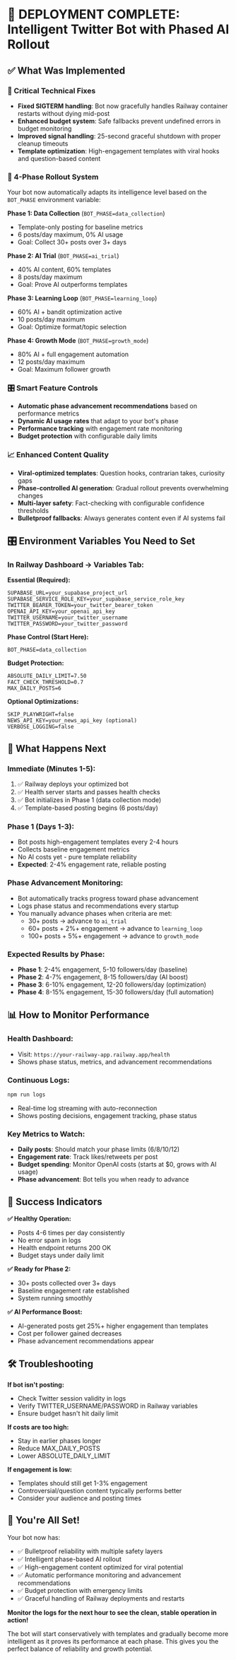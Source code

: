 # 🚀 DEPLOYMENT COMPLETE: Intelligent Twitter Bot with Phased AI Rollout

## ✅ What Was Implemented

### 🔧 Critical Technical Fixes
- **Fixed SIGTERM handling**: Bot now gracefully handles Railway container restarts without dying mid-post
- **Enhanced budget system**: Safe fallbacks prevent undefined errors in budget monitoring
- **Improved signal handling**: 25-second graceful shutdown with proper cleanup timeouts
- **Template optimization**: High-engagement templates with viral hooks and question-based content

### 🎯 4-Phase Rollout System
Your bot now automatically adapts its intelligence level based on the `BOT_PHASE` environment variable:

**Phase 1: Data Collection** (`BOT_PHASE=data_collection`)
- Template-only posting for baseline metrics
- 6 posts/day maximum, 0% AI usage
- Goal: Collect 30+ posts over 3+ days

**Phase 2: AI Trial** (`BOT_PHASE=ai_trial`)  
- 40% AI content, 60% templates
- 8 posts/day maximum
- Goal: Prove AI outperforms templates

**Phase 3: Learning Loop** (`BOT_PHASE=learning_loop`)
- 60% AI + bandit optimization active
- 10 posts/day maximum  
- Goal: Optimize format/topic selection

**Phase 4: Growth Mode** (`BOT_PHASE=growth_mode`)
- 80% AI + full engagement automation
- 12 posts/day maximum
- Goal: Maximum follower growth

### 🎛️ Smart Feature Controls
- **Automatic phase advancement recommendations** based on performance metrics
- **Dynamic AI usage rates** that adapt to your bot's phase
- **Performance tracking** with engagement rate monitoring
- **Budget protection** with configurable daily limits

### 📈 Enhanced Content Quality
- **Viral-optimized templates**: Question hooks, contrarian takes, curiosity gaps
- **Phase-controlled AI generation**: Gradual rollout prevents overwhelming changes
- **Multi-layer safety**: Fact-checking with configurable confidence thresholds
- **Bulletproof fallbacks**: Always generates content even if AI systems fail

## 🎛️ Environment Variables You Need to Set

### In Railway Dashboard → Variables Tab:

**Essential (Required):**
```
SUPABASE_URL=your_supabase_project_url
SUPABASE_SERVICE_ROLE_KEY=your_supabase_service_role_key
TWITTER_BEARER_TOKEN=your_twitter_bearer_token
OPENAI_API_KEY=your_openai_api_key
TWITTER_USERNAME=your_twitter_username
TWITTER_PASSWORD=your_twitter_password
```

**Phase Control (Start Here):**
```
BOT_PHASE=data_collection
```

**Budget Protection:**
```
ABSOLUTE_DAILY_LIMIT=7.50
FACT_CHECK_THRESHOLD=0.7
MAX_DAILY_POSTS=6
```

**Optional Optimizations:**
```
SKIP_PLAYWRIGHT=false
NEWS_API_KEY=your_news_api_key (optional)
VERBOSE_LOGGING=false
```

## 🚀 What Happens Next

### Immediate (Minutes 1-5):
1. ✅ Railway deploys your optimized bot
2. ✅ Health server starts and passes health checks  
3. ✅ Bot initializes in Phase 1 (data collection mode)
4. ✅ Template-based posting begins (6 posts/day)

### Phase 1 (Days 1-3):
- Bot posts high-engagement templates every 2-4 hours
- Collects baseline engagement metrics
- No AI costs yet - pure template reliability
- **Expected**: 2-4% engagement rate, reliable posting

### Phase Advancement Monitoring:
- Bot automatically tracks progress toward phase advancement
- Logs phase status and recommendations every startup
- You manually advance phases when criteria are met:
  - 30+ posts → advance to `ai_trial`
  - 60+ posts + 2%+ engagement → advance to `learning_loop`  
  - 100+ posts + 5%+ engagement → advance to `growth_mode`

### Expected Results by Phase:
- **Phase 1**: 2-4% engagement, 5-10 followers/day (baseline)
- **Phase 2**: 4-7% engagement, 8-15 followers/day (AI boost)
- **Phase 3**: 6-10% engagement, 12-20 followers/day (optimization)
- **Phase 4**: 8-15% engagement, 15-30 followers/day (full automation)

## 📊 How to Monitor Performance

### Health Dashboard:
- Visit: `https://your-railway-app.railway.app/health`
- Shows phase status, metrics, and advancement recommendations

### Continuous Logs:
```bash
npm run logs
```
- Real-time log streaming with auto-reconnection
- Shows posting decisions, engagement tracking, phase status

### Key Metrics to Watch:
- **Daily posts**: Should match your phase limits (6/8/10/12)
- **Engagement rate**: Track likes/retweets per post
- **Budget spending**: Monitor OpenAI costs (starts at $0, grows with AI usage)
- **Phase advancement**: Bot tells you when ready to advance

## 🎯 Success Indicators

**✅ Healthy Operation:**
- Posts 4-6 times per day consistently
- No error spam in logs
- Health endpoint returns 200 OK
- Budget stays under daily limit

**✅ Ready for Phase 2:**
- 30+ posts collected over 3+ days
- Baseline engagement rate established
- System running smoothly

**✅ AI Performance Boost:**
- AI-generated posts get 25%+ higher engagement than templates
- Cost per follower gained decreases
- Phase advancement recommendations appear

## 🛠️ Troubleshooting

**If bot isn't posting:**
- Check Twitter session validity in logs
- Verify TWITTER_USERNAME/PASSWORD in Railway variables
- Ensure budget hasn't hit daily limit

**If costs are too high:**
- Stay in earlier phases longer
- Reduce MAX_DAILY_POSTS
- Lower ABSOLUTE_DAILY_LIMIT

**If engagement is low:**
- Templates should still get 1-3% engagement
- Controversial/question content typically performs better
- Consider your audience and posting times

## 🎉 You're All Set!

Your bot now has:
- ✅ Bulletproof reliability with multiple safety layers
- ✅ Intelligent phase-based AI rollout
- ✅ High-engagement content optimized for viral potential  
- ✅ Automatic performance monitoring and advancement recommendations
- ✅ Budget protection with emergency limits
- ✅ Graceful handling of Railway deployments and restarts

**Monitor the logs for the next hour to see the clean, stable operation in action!**

The bot will start conservatively with templates and gradually become more intelligent as it proves its performance at each phase. This gives you the perfect balance of reliability and growth potential.